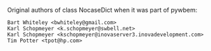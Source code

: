 Original authors of class NocaseDict when it was part of pywbem:

```
Bart Whiteley <bwhiteley@gmail.com>
Karl Schopmeyer <k.schopmeyer@swbell.net>
Karl Schopmeyer <kschopmeyer@inovaserver3.inovadevelopment.com>
Tim Potter <tpot@hp.com>
```
